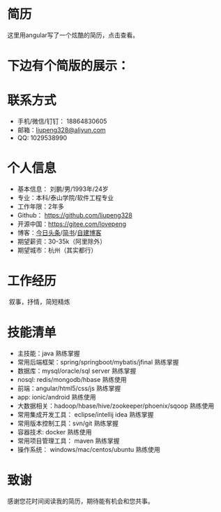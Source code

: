 # 简历
这里用angular写了一个炫酷的简历，点击查看。
# 下边有个简版的展示：

# 联系方式
- 手机/微信/钉钉： 18864830605
- 邮箱：liupeng328@aliyun.com
- QQ: 1029538990

# 个人信息
- 基本信息： 刘鹏/男/1993年/24岁
- 专业：本科/泰山学院/软件工程专业
- 工作年限：2年多
- Github： https://github.com/liupeng328
- 开源中国：https://gitee.com/lovepeng
- 博客：[今日头条](https://www.toutiao.com/c/user/2585432515/#mid=6741594486)/[简书](https://www.jianshu.com/u/4ea0af17fd67)/[自建博客](https://lpeng.top/)
- 期望薪资：30-35k（阿里除外）
- 期望城市：杭州（其实都行）

# 工作经历
  叙事，抒情，简短精炼

# 技能清单
- 主技能：java 熟练掌握
- 常用后端框架：spring/springboot/mybatis/jfinal 熟练掌握
- 数据库：mysql/oracle/sql server 熟练掌握
- nosql: redis/mongodb/hbase 熟练使用
- 前端：angular/html5/css/js 熟练掌握
- app: ionic/android 熟练使用
- 大数据相关：hadoop/hbase/hive/zookeeper/phoenix/sqoop 熟练使用
- 常用集成开发工具： eclipse/intellij idea 熟练掌握
- 常用版本控制工具：svn/git 熟练掌握
- 容器技术: docker 熟练使用
- 常用项目管理工具： maven 熟练掌握
- 操作系统： windows/mac/centos/ubuntu 熟练使用

# 致谢
感谢您花时间阅读我的简历，期待能有机会和您共事。
